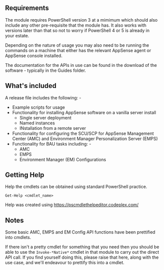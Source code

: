## Requirements
The module requires PowerShell version 3 at a mimimum which should also include any other pre-requisite that the module has.
It also works with versions later than that so not to worry if PowerShell 4 or 5 is already in your estate.

Depending on the nature of usage you may also need to be running the commands on a machine that either has the relevant AppSense agent or AppSense console installed.

The documentation for the APIs in use can be found in the download of the software - typically in the Guides folder.

## What's included
A release file includes the following: -

* Example scripts for usage
* Functionality for installing AppSense software on a vanilla server install
  * Single server deployment
  * Named instances
  * INstallation from a remote server
* Functionality for configuring the SCU/SCP for AppSense Management Center (AMC) and Environment Manager Personalization Server (EMPS)
* Functionality for BAU tasks including: -
  * AMC
  * EMPS
  * Environment Manager (EM) Configurations

## Getting Help
Help the cmdlets can be obtained using standard PowerShell practice.

```Get-Help <cmdlet_name>```

Help was created using https://pscmdlethelpeditor.codeplex.com/

## Notes
Some basic AMC, EMPS and EM Config API functions have been prettified into cmdlets.

If there isn't a pretty cmdlet for something that you need then you should be able to use the ```Invoke-*Native*``` cmdlet in that module to carry out the direct API call.
If you find yourself doing this, please raise that here, along with the use case, and we'll endeavour to prettify this into a cmdlet.
